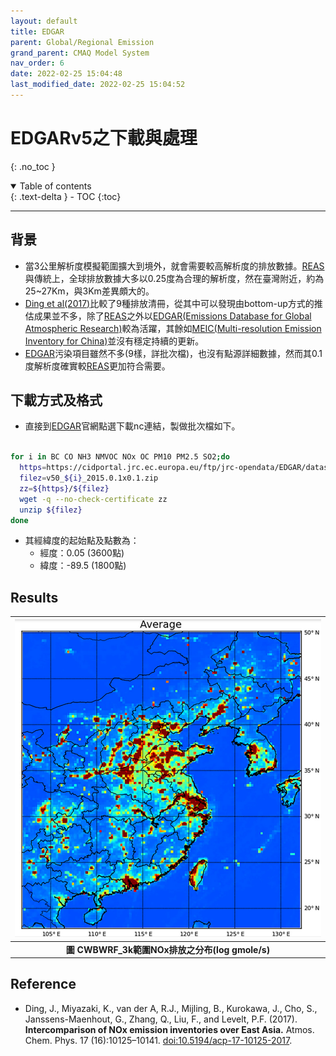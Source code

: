 ```yaml
---
layout: default
title: EDGAR
parent: Global/Regional Emission
grand_parent: CMAQ Model System
nav_order: 6
date: 2022-02-25 15:04:48
last_modified_date: 2022-02-25 15:04:52
---
```


# EDGARv5之下載與處理
{: .no_toc }

<details open markdown="block">
  <summary>
    Table of contents
  </summary>
  {: .text-delta }
- TOC
{:toc}
</details>

---

## 背景
- 當3公里解析度模擬範圍擴大到境外，就會需要較高解析度的排放數據。[REAS](/Focus-on-Air-Quality/REASnFMI/REAS/reas_download/)與傳統上，全球排放數據大多以0.25度為合理的解析度，然在臺灣附近，約為25~27Km，與3Km差異頗大的。
- [Ding et al(2017)](https://acp.copernicus.org/articles/17/10125/2017/acp-17-10125-2017.html)比較了9種排放清冊，從其中可以發現由bottom-up方式的推估成果並不多，除了[REAS](/Focus-on-Air-Quality/REASnFMI/REAS/reas_download/)之外以[EDGAR(Emissions Database for Global Atmospheric Research)](https://edgar.jrc.ec.europa.eu/)較為活躍，其餘如[MEIC(Multi-resolution Emission Inventory for China)](http://meicmodel.org/)並沒有穩定持續的更新。
- [EDGAR](https://edgar.jrc.ec.europa.eu/)污染項目雖然不多(9樣，詳批次檔)，也沒有點源詳細數據，然而其0.1度解析度確實較[REAS](/Focus-on-Air-Quality/REASnFMI/REAS/reas_download/)更加符合需要。


## 下載方式及格式
- 直接到[EDGAR](https://edgar.jrc.ec.europa.eu/)官網點選下載nc連結，製做批次檔如下。

```bash

for i in BC CO NH3 NMVOC NOx OC PM10 PM2.5 SO2;do
  https=https://cidportal.jrc.ec.europa.eu/ftp/jrc-opendata/EDGAR/datasets/v50_AP/${i}/TOTALS
  filez=v50_${i}_2015.0.1x0.1.zip
  zz=${https}/${filez}
  wget -q --no-check-certificate zz
  unzip ${filez}
done  
```
- 其經緯度的起始點及點數為：
  - 經度：0.05 (3600點)
  - 緯度：-89.5 (1800點)



## Results

| ![NOx_EastAsia.PNG](https://github.com/sinotec2/Focus-on-Air-Quality/raw/main/assets/images/NOx_EastAsia.PNG) |
|:--:|
| <b>圖 CWBWRF_3k範圍NOx排放之分布(log gmole/s)</b>|  


## Reference
- Ding, J., Miyazaki, K., van der A, R.J., Mijling, B., Kurokawa, J., Cho, S., Janssens-Maenhout, G., Zhang, Q., Liu, F., and Levelt, P.F. (2017). **Intercomparison of NOx emission inventories over East Asia.** Atmos. Chem. Phys. 17 (16):10125–10141. [doi:10.5194/acp-17-10125-2017](https://acp.copernicus.org/articles/17/10125/2017/acp-17-10125-2017.pdf).

